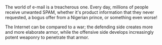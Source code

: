 The world of e-mail is a treacherous one. Every day, millions of people
receive unwanted SPAM, whether it&apos;s product information that they never
requested, a bogus offer from a Nigerian prince, or something even
worse!

The Internet can be compared to a war; the defending side creates more
and more elaborate armor, while the offensive side develops increasingly
potent weaponry to penetrate that armor.
